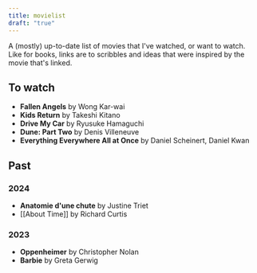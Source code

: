 ```yaml
---
title: movielist
draft: "true"
---
```


A (mostly) up-to-date list of movies that I've watched, or want to watch. Like for books, links are to scribbles and ideas that were inspired by the movie that's linked.

## To watch

- **Fallen Angels** by Wong Kar-wai
- **Kids Return** by Takeshi Kitano
- **Drive My Car** by Ryusuke Hamaguchi
- **Dune: Part Two** by Denis Villeneuve
- **Everything Everywhere All at Once** by Daniel Scheinert, Daniel Kwan

## Past

### 2024

- **Anatomie d'une chute** by Justine Triet
- [[About Time]] by Richard Curtis

### 2023

- **Oppenheimer** by Christopher Nolan
- **Barbie** by Greta Gerwig
